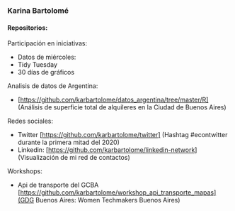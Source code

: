 ### Karina Bartolomé

#### Repositorios: 

Participación en iniciativas: 
- Datos de miércoles:
- Tidy Tuesday
- 30 días de gráficos

Analisis de datos de Argentina: 
- [https://github.com/karbartolome/datos_argentina/tree/master/R] (Análisis de superficie total de alquileres en la Ciudad de Buenos Aires)

Redes sociales: 
- Twitter [https://github.com/karbartolome/twitter] (Hashtag #econtwitter durante la primera mitad del 2020)
- Linkedin: [https://github.com/karbartolome/linkedin-network] (Visualización de mi red de contactos)

Workshops: 
- Api de transporte del GCBA [https://github.com/karbartolome/workshop_api_transporte_mapas](GDG Buenos Aires: Women Techmakers Buenos Aires)

